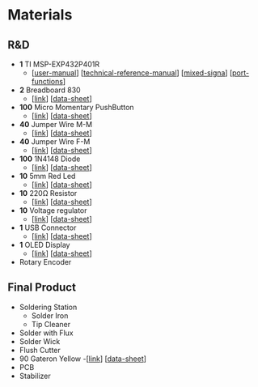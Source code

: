 # Materials

## R&D
- **1** TI MSP-EXP432P401R
    - [[user-manual](https://didatticaonline.unitn.it/dol/pluginfile.php/1878276/mod_resource/content/0/slau597f.pdf)] [[technical-reference-manual](https://didatticaonline.unitn.it/dol/pluginfile.php/1878275/mod_resource/content/0/slau356i.pdf)] [[mixed-signa](https://didatticaonline.unitn.it/dol/pluginfile.php/1878274/mod_resource/content/0/msp432p401r.pdf)] [[port-functions](https://didatticaonline.unitn.it/dol/pluginfile.php/1869662/mod_resource/content/0/Lecture-6a.pdf)]
- **2** Breadboard 830
    - [[link](https://it.rs-online.com/web/p/breadboard/2153175)] [[data-sheet](/datasheets/Kitronik-PBU202.pdf)]
- **100** Micro Momentary PushButton
    - [[link](https://www.amazon.it/Youmile-6x6x5mm-Momentaneo-pulsante-tattile/dp/B07XWYHPZH)] [[data-sheet](N.A,)]
- **40** Jumper Wire M-M
    - [[link](https://it.rs-online.com/web/p/ponticelli-per-breadboard/2048241)] [[data-sheet](/datasheets/jumper-wire.pdf)]
- **40** Jumper Wire F-M
    - [[link](https://it.rs-online.com/web/p/ponticelli-per-breadboard/2048243)] [[data-sheet](/datasheets/jumper-wire.pdf)]
- **100** 1N4148 Diode
    - [[link](https://it.rs-online.com/web/p/diodi-schottky-e-rettificatori/1867593)] [[data-sheet](/datasheets/1N4148.pdf)]
- **10** 5mm Red Led
    - [[link](https://it.rs-online.com/web/p/led/2285821)] [[data-sheet](/datasheets/led.pdf)]
- **10** 220Ω Resistor
    - [[link](https://it.rs-online.com/web/p/resistenze-a-foro-passante/7077612?gb=s)] [[data-sheet](/datasheets/220Ω-resistor.pdf)]
- **10** Voltage regulator
    - [[link](https://it.rs-online.com/web/p/regolatori-di-tensione/6869767)] [[data-sheet](/datasheets/LD1117.pdf)]
- **1** USB Connector
    - [[link](https://it.rs-online.com/web/p/accessori-per-strumenti-di-sviluppo/0429307)] [[data-sheet](./datasheets/TTL-232R-3V3.pdf)]
- **1** OLED Display
    - [[link](https://it.rs-online.com/web/p/display-oled/2543581)] [[data-sheet]()]
- Rotary Encoder

## Final Product
- Soldering Station
    - Solder Iron
    - Tip Cleaner
- Solder with Flux
- Solder Wick
- Flush Cutter
- 90 Gateron Yellow
    -[[link](https://www.gateron.co/products/gateron-switch-set?variant=40017397514329)] [[data-sheet](/datasheets/gateron-yellow.pdf)]
- PCB
- Stabilizer
